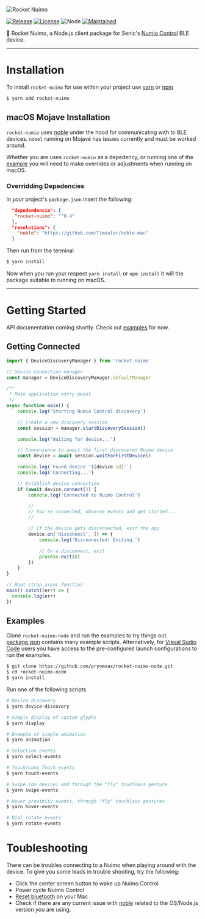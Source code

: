 ![Rocket Nuimo](https://github.com/pryomoax/rocket-nuimo-node/raw/master/assets/rocket-nuimo.png)

[![Release](https://img.shields.io/github/release-pre/pryomoax/rocket-nuimo-node.svg?style=for-the-badge)](https://github.com/pryomoax/rocket-nuimo-node/releases)
[![License](https://img.shields.io/github/license/pryomoax/rocket-nuimo-node.svg?style=for-the-badge)](./LICENSE)
![Node](https://img.shields.io/npm/v/rocket-nuimo.svg?style=for-the-badge&label=version)
[![Maintained](https://img.shields.io/badge/Maintained%3F-yes-green.svg?style=for-the-badge)](https://github.com/pryomoax/rocket-nuimo-node/graphs/commit-activity)

🚀 Rocket Nuimo, a Node.js client package for Senic's [Numio Control](https://www.senic.com/nuimo-control) BLE device.

----

# Installation
To install `rocket-nuimo` for use within your project use [yarn](https://yarnpkg.com) or [npm](https://npmjs.com)

```bash
$ yarn add rocket-nuimo
```

## macOS Mojave Installation
`rocket-numio` uses [noble](https://github.com/noble/noble) under the hood for communicating with to BLE devices. `nobel` running on Mojavé has issues currently and must be worked around.

Whether you are uses `rocket-numio` as a depedency, or running one of the [example](./examples) you will need to make overrides or adjustments when running on macOS.

### Overridding Depedencies

In *your* project's `package.json` insert the following:

```json
  "depedendencie": {
   "rocket-nuimo": "^0.4"
  },
  "resolutions": {
    "noble": "https://github.com/Timeular/noble-mac"
  }
```

Then run from the terminal

```bash
$ yarn install
```

Now when you run your respect `yarn install` or `npm install` it will the package suitable to running on macOS.

----

# Getting Started

API documentation coming shortly. Check out [examples](./examples) for now.

## Getting Connected

```javascript
import { DeviceDiscoveryManager } from 'rocket-nuimo'

// Device connection manager
const manager = DeviceDiscoveryManager.defaultManager

/**
 * Main application entry point
 */
async function main() {
    console.log('Starting Numio Control discovery')

    // Create a new discovery session
    const session = manager.startDiscoverySession()

    console.log('Waiting for device...')

    // Convenience to await the first discovered Nuimo device
    const device = await session.waitForFirstDevice()

    console.log(`Found device '${device.id}'`)
    console.log('Connecting...')

    // Establish device connection
    if (await device.connect()) {
        console.log('Connected to Nuimo Control')

        //
        // You're connected, observe events and get started...
        //

        // If the device gets disconnected, exit the app
        device.on('disconnect', () => {
            console.log('Disconnected! Exiting.')

            // On a disconnect, exit
            process.exit(0)
        })
    }
}

// Boot strap async function
main().catch((err) => {
  console.log(err)
})
```

## Examples

Clone `rocket-nuimo-node` and run the examples to try things out. [package.json](./package.json) contains many example scripts. Alternatively, for [Visual Sudio Code](https://code.visualstudio.com/) users you have access to the pre-configured launch configurations to run the examples.

```bash
$ git clone https://github.com/pryomoax/rocket-nuimo-node.git
$ cd rocket-nuimo-node
$ yarn install
```

Run one of the following scripts

```bash
# Device discovery
$ yarn device-discovery

# Simple display of custom glyphs
$ yarn display

# Example of simple animation
$ yarn animation

# Selection events
$ yarn select-events

# Touch/Long Touch events
$ yarn touch-events

# Swipe (on device) and through the "fly" touchless gesture
$ yarn swipe-events

# Hover proximity events, through "fly" touchless gestures
$ yarn hover-events

# Dial rotate events
$ yarn rotate-events
```

# Toubleshooting

There can be troubles connecting to a Nuimo when playing around with the device. To give you some leads in trouble shooting, try the following:

- Click the center screen button to wake up Nuimo Control
- Power cycle Nuimo Control
- [Reset bluetooth](https://macpaw.com/how-to/fix-bluetooth-not-available-problem) on your Mac
- Check if there are any current issue with [noble](https://github.com/noble/noble) related to the OS/Node.js version you are using.
